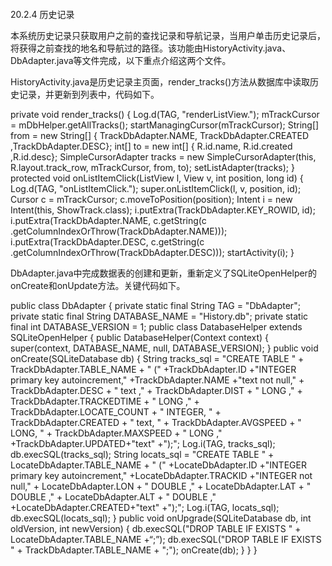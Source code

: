 #### 
  20.2.4 历史记录


本系统历史记录只获取用户之前的查找记录和导航记录，当用户单击历史记录后，将获得之前查找的地名和导航过的路径。该功能由HistoryActivity.java、DbAdapter.java等文件完成，以下重点介绍这两个文件。

HistoryActivity.java是历史记录主页面，render_tracks()方法从数据库中读取历史记录，并更新到列表中，代码如下。

&#13;
    private void render_tracks() {&#13;
                      Log.d(TAG, "renderListView.");&#13;
    mTrackCursor = mDbHelper.getAllTracks();&#13;
    startManagingCursor(mTrackCursor);&#13;
    String[] from = new String[] { TrackDbAdapter.NAME,&#13;
    TrackDbAdapter.CREATED ,TrackDbAdapter.DESC};&#13;
    int[] to = new int[] { R.id.name, R.id.created ,R.id.desc};&#13;
    SimpleCursorAdapter tracks = new SimpleCursorAdapter(this,&#13;
    R.layout.track_row, mTrackCursor, from, to);&#13;
    setListAdapter(tracks);&#13;
}&#13;
protected void onListItemClick(ListView l, View v, int position, long id) {&#13;
    Log.d(TAG, "onListItemClick.");&#13;
    super.onListItemClick(l, v, position, id);&#13;
    Cursor c = mTrackCursor;&#13;
    c.moveToPosition(position);&#13;
    Intent i = new Intent(this, ShowTrack.class);&#13;
    i.putExtra(TrackDbAdapter.KEY_ROWID, id);&#13;
    i.putExtra(TrackDbAdapter.NAME, c.getString(c&#13;
                  .getColumnIndexOrThrow(TrackDbAdapter.NAME)));&#13;
    i.putExtra(TrackDbAdapter.DESC, c.getString(c&#13;
                  .getColumnIndexOrThrow(TrackDbAdapter.DESC)));&#13;
    startActivity(i);&#13;
}&#13;

DbAdapter.java中完成数据表的创建和更新，重新定义了SQLiteOpenHelper的onCreate和onUpdate方法。关键代码如下。

&#13;
    public class DbAdapter {&#13;
        private static final String TAG = "DbAdapter";&#13;
        private static final String DATABASE_NAME = "History.db";&#13;
        private static final int DATABASE_VERSION = 1;&#13;
        public class DatabaseHelper extends SQLiteOpenHelper {&#13;
              public DatabaseHelper(Context context) {&#13;
                      super(context, DATABASE_NAME, null, DATABASE_VERSION);&#13;
              }&#13;
              public void onCreate(SQLiteDatabase db) {&#13;
                      String tracks_sql = "CREATE TABLE " + TrackDbAdapter.TABLE_NAME + " ("&#13;
                      +TrackDbAdapter.ID    +"INTEGER primary key autoincrement,"&#13;
                      +TrackDbAdapter.NAME +"text not null,"&#13;
                      + TrackDbAdapter.DESC + " text ,"&#13;
                      + TrackDbAdapter.DIST + " LONG ,"&#13;
                      + TrackDbAdapter.TRACKEDTIME + " LONG ,"&#13;
                      + TrackDbAdapter.LOCATE_COUNT + " INTEGER, "&#13;
                      + TrackDbAdapter.CREATED + " text, "&#13;
    + TrackDbAdapter.AVGSPEED + " LONG, "&#13;
    + TrackDbAdapter.MAXSPEED + " LONG ,"&#13;
    +TrackDbAdapter.UPDATED+"text"     +");";&#13;
    Log.i(TAG, tracks_sql);&#13;
    db.execSQL(tracks_sql);&#13;
    String locats_sql = "CREATE TABLE " + LocateDbAdapter.TABLE_NAME + " ("&#13;
    +LocateDbAdapter.ID   +"INTEGER primary key autoincrement,"&#13;
    +LocateDbAdapter.TRACKID     +"INTEGER not null,"&#13;
    + LocateDbAdapter.LON + " DOUBLE ,"&#13;
    + LocateDbAdapter.LAT + " DOUBLE ,"&#13;
    + LocateDbAdapter.ALT + " DOUBLE ,"&#13;
    +LocateDbAdapter.CREATED+"text"    +");";&#13;
    Log.i(TAG, locats_sql);&#13;
    db.execSQL(locats_sql);&#13;
}&#13;
public void onUpgrade(SQLiteDatabase db, int oldVersion, int newVersion) {&#13;
    db.execSQL("DROP TABLE IF EXISTS " + LocateDbAdapter.TABLE_NAME +“;”);&#13;
    db.execSQL("DROP TABLE IF EXISTS " + TrackDbAdapter.TABLE_NAME + ";");&#13;
    onCreate(db);&#13;
}&#13;
    }&#13;
}&#13;

